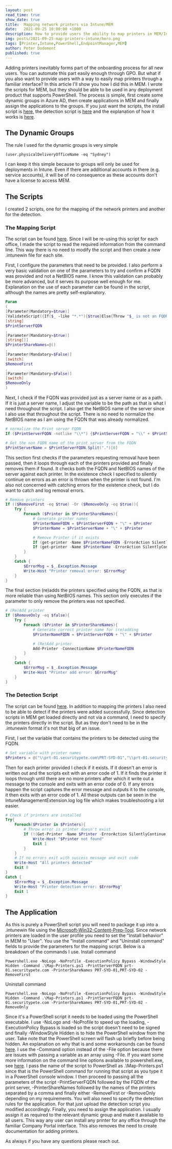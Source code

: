 ```yaml
---
layout: post
read_time: true
show_date: true
title:  Mapping network printers via Intune/MEM
date:   2021-09-25 10:00:00 +1000
description: How to provide users the ability to map printers in MEM/Intune and automatically map printers based on their location.
img: posts/2021-09-25-map-printers-intune/hero.png
tags: [Printer,Intune,PowerShell,EndpointManager,MEM]
author: Peter Dodemont
published: true
---
```

Adding printers inevitably forms part of the onboarding process for all new users. You can automate this part easily enough through GPO. But what if you also want to provide users with a way to easily map printers through a familiar interface? In this article I'll show you how I did this in MEM. I wrote the scripts for MEM, but they should be able to be used in any deployment product that supports PowerShell. The process is simple, first create some dynamic groups in Azure AD, then create applications in MEM and finally assign the applications to the groups.
If you just want the scripts, the install script is [here](https://github.com/PeterDodemont/Scripts/tree/main/Install-Scripts/Map-Printers.ps1), the detection script is [here](https://github.com/PeterDodemont/Scripts/tree/main/Intune/Printer-Detection.ps1) and the explanation of how it works is [here](#TheScripts).

## The Dynamic Groups
The rule I used for the dynamic groups is very simple
```
(user.physicalDeliveryOfficeName -eq "Sydney")
```
I can keep it this simple because to groups will only be used for deployments in Intune. Even if there are additional accounts in there (e.g. service accounts), it will be of no consequence as these accounts don't have a license to access MEM.

## <a name=TheScripts></a>The Scripts
I created 2 scripts, one for the mapping of the network printers and another for the detection.
### The Mapping Script
The script can be found [here](https://github.com/PeterDodemont/Scripts/blob/main/Install-Scripts/Map-Printers.ps1).
Since I will be re-using this script for each office, I made the script to read the required information from the command line. This way there is no need to modify the script and then create a new .intunewin file for each site.

First, I configure the parameters that need to be provided. I also perform a very basic validation on one of the parameters to try and confirm a FQDN was provided and not a NetBIOS name. I know this validation can probably be more advanced, but it serves its purpose well enough for me. Explanation on the use of each parameter can be found in the script, although the names are pretty self-explanatory.
```powershell
Param
(
[Parameter(Mandatory=$true)]
[ValidateScript({If($_ -like "*.*"){$true}Else{Throw "$_ is not an FQDN. Please enter a FQDN."}})]
[string]
$PrintServerFQDN
,
[Parameter(Mandatory=$true)]
[string[]]
$PrinterShareNames=@()
,
[Parameter(Mandatory=$False)]
[switch]
$RemoveFirst
,
[Parameter(Mandatory=$False)]
[switch]
$RemoveOnly
)
```

Next, I check if the FQDN was provided just as a server name or as a path. If it is just a server name, I adjust the variable to be the path as that is what I need throughout the script. I also get the NetBIOS name of the server since I also use that throughout the script. There is no need to normalize the NetBIOS name as I am using the FQDN that was already normalized.
```powershell
# normalize the Print server FQDN
If ($PrintServerFQDN -notlike "\\*") {$PrintServerFQDN = "\\" + $PrintServerFQDN}

# Get the non FQDN name of the print server from the FQDN
$PrintServerName = $PrintServerFQDN.Split(".")[0]
```

This section first checks if the parameters requesting removal have been passed, then it loops through each of the printers provided and finally removes them if found. It checks both the FQDN and NetBIOS names of the server against each printer. In the existence check I specified to silently continue on errors as an error is thrown when the printer is not found. I'm also not concerned with catching errors for the existence check, but I do want to catch and log removal errors.
```powershell
# Remove printers
If (($RemoveFirst -eq $true) -Or ($RemoveOnly -eq $true)){
    Try {
        Foreach ($Printer in $PrinterShareNames){
            # Generate printer names
            $PrinterNameFQDN = $PrintServerFQDN + "\" + $Printer
            $PrinterName = $PrintServerName + "\" + $Printer

            # Remove Printer if it exists
            If (get-printer -Name $PrinterNameFQDN -ErrorAction SilentlyContinue) {Remove-Printer -Name $PrinterNameFQDN}
            If (get-printer -Name $PrinterName -ErrorAction SilentlyContinue) {Remove-Printer -Name $PrinterName}
        }
    }
    Catch {
        $ErrorMsg = $_.Exception.Message
        Write-Host "Printer removal error: $ErrorMsg"
    }
}
```

The final section (re)adds the printers specified using the FQDN, as that is more reliable than using NetBIOS names. This section only executes if the parameter to only remove the printers was not specified.
```powershell
# (Re)Add printer
If ($RemoveOnly -eq $false){
    Try {
        Foreach ($Printer in $PrinterShareNames){
            # Generate correct printer name for (re)adding
            $PrinterNameFQDN = $PrintServerFQDN + "\" + $Printer

            # (Re)Add printer
            Add-Printer -ConnectionName $PrinterNameFQDN
        }
    }
    Catch {
        $ErrorMsg = $_.Exception.Message
        Write-Host "Printer add error: $ErrorMsg"
    }
}
```
### The Detection Script
The script can be found [here](https://github.com/PeterDodemont/Scripts/blob/main/Intune/Printer-Detection.ps1).
In addition to mapping the printers I also need to be able to detect if the printers were added successfully. Since detection scripts in MEM get loaded directly and not via a command, I need to specify the printers directly in the script. But as they don't need to be in the .intunewin format it's not that big of an issue.

First, I set the variable that contains the printers to be detected using the FQDN.
```powershell
# Set variable with printer names
$Printers = @("\\prt-01.securitypete.com\PRT-SYD-01","\\prt-01.securitypete.com\PRT-SYD-02")
```

Then for each printer provided I check if it exists. If it doesn't an error is written out and the scripts exit with an error code of 1. If it finds the printer it loops through until there are no more printers after which it write out a message to the console and exits with an error code of 0. If any errors happen the script captures the error message and outputs it to the console, it then exits with an error code of 1. All these outputs can be seen in the IntuneManagementExtension.log log file which makes troubleshooting a lot easier.
```powershell
# Check if printers are installed
Try{
    Foreach($Printer in $Printers){
        # Throw error is printer doesn't exist
        If (!(Get-Printer -Name $Printer -ErrorAction SilentlyContinue)){
            Write-Host "$Printer not found"
            Exit 1
        }
    }
    # If no errors exit with success message and exit code
    Write-Host "All printers detected"
    Exit 0
}
Catch {
    $ErrorMsg = $_.Exception.Message
    Write-Host "Printer detection error: $ErrorMsg"
    Exit 1
}
```

## The Application
As this is purely a PowerShell script you will need to package it up into a .intunewin file using the [Microsoft-Win32-Content-Prep-Tool](https://github.com/Microsoft/Microsoft-Win32-Content-Prep-Tool). Since network printers are loaded in the user profile you need to set the "Install behavior" in MEM to "User". You use the "Install command" and "Uninstall command" fields to provide the parameters for the mapping script. Below is a breakdown of the commands I use.
Install command
```
Powershell.exe -NoLogo -NoProfile -ExecutionPolicy Bypass -WindowStyle Hidden -Command .\Map-Printers.ps1 -PrintServerFQDN prt-01.securitypete.com -PrinterShareNames PRT-SYD-01,PRT-SYD-02 -RemoveFirst
```
Uninstall command
```
Powershell.exe -NoLogo -NoProfile -ExecutionPolicy Bypass -WindowStyle Hidden -Command .\Map-Printers.ps1 -PrintServerFQDN prt-01.securitypete.com -PrinterShareNames PRT-SYD-01,PRT-SYD-02 -RemoveOnly
```

Since it's a PowerShell script it needs to be loaded using the PowerShell executable. I use -NoLogo and -NoProfile to speed up the loading, -ExecutionPolicy Bypass is loaded so the script doesn't need to be signed and finally -WindowStyle Hidden is to hide the PowerShell window from the user. Take note that the PowerShell screen will flash up briefly before being hidden. An explanation on why that is and some workarounds can be found [here](https://github.com/PowerShell/PowerShell/issues/3028).
I use the -Command option instead of the -File option because there are issues with passing a variable as an array using -File.
If you want some more information on the command line options available to powershell.exe, see [here](https://docs.microsoft.com/en-us/powershell/module/microsoft.powershell.core/about/about_powershell_exe?view=powershell-5.1).
I pass the name of the script to PowerShell as .\Map-Printers.ps1 since that is the PowerShell command for running that script as you type it in a PowerShell console window.
I then proceed to passing all the parameters of the script -PrintServerFQDN followed by the FQDN of the print server, -PrinterShareNames followed by the names of the printers separated by a comma and finally either -RemoveFirst or -RemoveOnly depending on my requirements.
You will also need to specify the detection rules for the application. For that just upload the detection script you modified accordingly.
Finally, you need to assign the application. I usually assign it as required to the relevant dynamic group and make it available to all users. This way any user can install any printer for any office through the familiar Company Portal interface. This also removes the need to create documentation for adding printers.

As always if you have any questions please reach out.